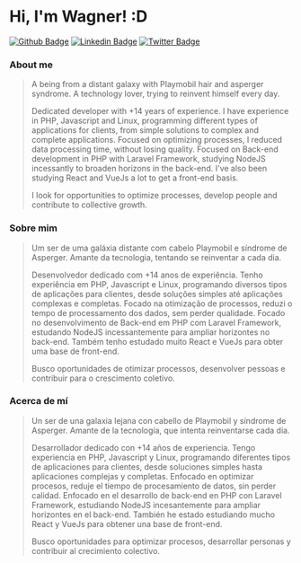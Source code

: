 # Hi, I'm Wagner! :D

[![Github Badge](https://img.shields.io/badge/-Github-000?style=flat-square&logo=Github&logoColor=white&link=https://github.com/wr2net)](https://github.com/wr2net)
[![Linkedin Badge](https://img.shields.io/badge/-LinkedIn-blue?style=flat-square&logo=Linkedin&logoColor=white&link=https://www.linkedin.com/in/wagnerrigolidarosa/)](https://www.linkedin.com/in/wagnerrigolidarosa/)
[![Twitter Badge](https://img.shields.io/badge/-Twitter-1ca0f1?style=flat-square&labelColor=1ca0f1&logo=twitter&logoColor=white&link=https://twitter.com/wr2net)](https://twitter.com/wr2net)

### About me

> A being from a distant galaxy with Playmobil hair and asperger syndrome. A technology lover, trying to reinvent himself every day.
> 
> Dedicated developer with +14 years of experience. I have experience in PHP, Javascript and Linux, programming different types of applications for clients, from simple solutions to complex and complete applications. Focused on optimizing processes, I reduced data processing time, without losing quality.
> Focused on Back-end development in PHP with Laravel Framework, studying NodeJS incessantly to broaden horizons in the back-end. I've also been studying React and VueJs a lot to get a front-end basis.
>
> I look for opportunities to optimize processes, develop people and contribute to collective growth.

### Sobre mim

> Um ser de uma galáxia distante com cabelo Playmobil e síndrome de Asperger. Amante da tecnologia, tentando se reinventar a cada dia.
>
> Desenvolvedor dedicado com +14 anos de experiência. Tenho experiência em PHP, Javascript e Linux, programando diversos tipos de aplicações para clientes, desde soluções simples até aplicações complexas e completas. Focado na otimização de processos, reduzi o tempo de processamento dos dados, sem perder qualidade.
> Focado no desenvolvimento de Back-end em PHP com Laravel Framework, estudando NodeJS incessantemente para ampliar horizontes no back-end. Também tenho estudado muito React e VueJs para obter uma base de front-end.
>
> Busco oportunidades de otimizar processos, desenvolver pessoas e contribuir para o crescimento coletivo.

### Acerca de mí

> Un ser de una galaxia lejana con cabello de Playmobil y síndrome de Asperger. Amante de la tecnología, que intenta reinventarse cada día.
>
> Desarrollador dedicado con +14 años de experiencia. Tengo experiencia en PHP, Javascript y Linux, programando diferentes tipos de aplicaciones para clientes, desde soluciones simples hasta aplicaciones complejas y completas. Enfocado en optimizar procesos, reduje el tiempo de procesamiento de datos, sin perder calidad.
> Enfocado en el desarrollo de back-end en PHP con Laravel Framework, estudiando NodeJS incesantemente para ampliar horizontes en el back-end. También he estado estudiando mucho React y VueJs para obtener una base de front-end.
>
> Busco oportunidades para optimizar procesos, desarrollar personas y contribuir al crecimiento colectivo. 
